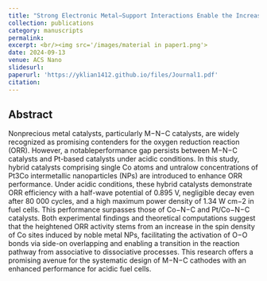 ```yaml
---
title: "Strong Electronic Metal−Support Interactions Enable the Increased Spin State of Co−N4 Active Sites and Performance for Acidic Oxygen Reduction Reaction"
collection: publications
category: manuscripts
permalink: 
excerpt: <br/><img src='/images/material in paper1.png'>
date: 2024-09-13
venue: ACS Nano
slidesurl: 
paperurl: 'https://yklian1412.github.io/files/Journal1.pdf'
citation:
---
```

Abstract
------
Nonprecious metal catalysts, particularly M−N−C catalysts, are widely recognized as promising contenders for the oxygen reduction reaction (ORR). However, a notableperformance gap persists between M−N−C catalysts and Pt-based catalysts under acidic conditions. In this study, hybrid catalysts comprising single Co atoms and untralow concentrations of Pt3Co intermetallic nanoparticles (NPs) are introduced to enhance ORR performance. Under acidic conditions, these hybrid catalysts demonstrate ORR efficiency with a half-wave potential of 0.895 V, negligible decay even after 80 000 cycles, and a high maximum power density of 1.34 W cm−2 in fuel cells. This performance surpasses those of Co−N−C and Pt/Co−N−C catalysts. Both experimental findings and theoretical computations suggest that the heightened ORR activity stems from an increase in the spin density of Co sites induced by noble metal NPs, facilitating the activation of O−O bonds via side-on overlapping and enabling a transition in the reaction pathway from associative to dissociative processes. This research offers a promising avenue for the systematic design of M−N−C cathodes with an enhanced performance for acidic fuel cells.
